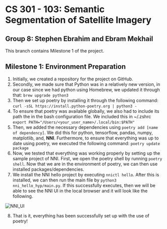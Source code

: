 # CS 301 - 103: Semantic Segmentation of Satellite Imagery

## Group 8: Stephen Ebrahim and Ebram Mekhail

This branch contains Milestone 1 of the project.

## Milestone 1: Environment Preparation

1. Initially, we created a repository for the project on GitHub.
2. Secondly, we made sure that Python was in a relatively new version, in our case since we had python using Homebrew, we updated it through that: `brew upgrade python3`
3. Then we set up poetry by installing it through the following command: `curl -sSL https://install.python-poetry.org | python3 -`
4. To ensure that poetry was available globally, we also had to include its path the in the bash configuration file. We included this in ~/.zshrc `export PATH="/Users/<your_user_name>/.local/bin:$PATH"`
5. Then, we added the necessary dependencies using `poetry add [name of dependency]`. We did this for python, tensorflow, pandas, numpy, matplotlib, and, **NNI**. Furthermore, to ensure that everything was up to date using poetry, we executed the following command: `poetry update package`
6. Now, we tested that everything was working properly by setting up the sample project of NNI. First, we open the poetry shell by running `poetry shell`. Now that we are in the environment of poetry, we can then use installed packages/dependencies.
7. We install the NNI hello project by executing `nnictl hello`. After this is installed, we can then run the main file by `python3 nni_hello_hyp/main.py`. If this successfully executes, then we will be able to see the NNI UI in the local browser and it will look like the following.

![NNI_UI](https://user-images.githubusercontent.com/66531257/198859714-087b5673-840c-4146-b70c-d85baba48779.png)

8. That is it, everything has been successfully set up with the use of poetry!

